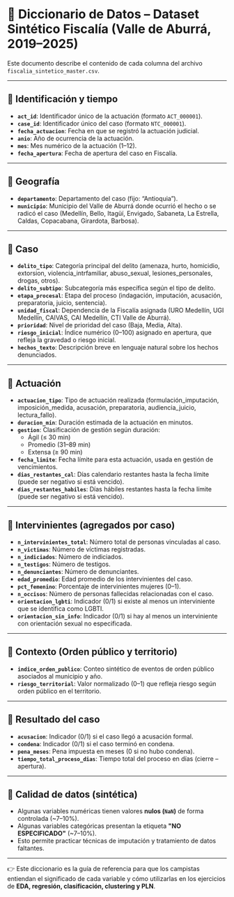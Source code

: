 # 📖 Diccionario de Datos – Dataset Sintético Fiscalía (Valle de Aburrá, 2019–2025)

Este documento describe el contenido de cada columna del archivo `fiscalia_sintetico_master.csv`.

---

## 🔹 Identificación y tiempo
- **`act_id`**: Identificador único de la actuación (formato `ACT_000001`).  
- **`case_id`**: Identificador único del caso (formato `NTC_000001`).  
- **`fecha_actuacion`**: Fecha en que se registró la actuación judicial.  
- **`anio`**: Año de ocurrencia de la actuación.  
- **`mes`**: Mes numérico de la actuación (1–12).  
- **`fecha_apertura`**: Fecha de apertura del caso en Fiscalía.  

---

## 🔹 Geografía
- **`departamento`**: Departamento del caso (fijo: “Antioquia”).  
- **`municipio`**: Municipio del Valle de Aburrá donde ocurrió el hecho o se radicó el caso (Medellín, Bello, Itagüí, Envigado, Sabaneta, La Estrella, Caldas, Copacabana, Girardota, Barbosa).  

---

## 🔹 Caso
- **`delito_tipo`**: Categoría principal del delito (amenaza, hurto, homicidio, extorsion, violencia_intrfamiliar, abuso_sexual, lesiones_personales, drogas, otros).  
- **`delito_subtipo`**: Subcategoría más específica según el tipo de delito.  
- **`etapa_procesal`**: Etapa del proceso (indagación, imputación, acusación, preparatoria, juicio, sentencia).  
- **`unidad_fiscal`**: Dependencia de la Fiscalía asignada (URO Medellín, UGI Medellín, CAIVAS, CAI Medellín, CTI Valle de Aburrá).  
- **`prioridad`**: Nivel de prioridad del caso (Baja, Media, Alta).  
- **`riesgo_inicial`**: Índice numérico (0–100) asignado en apertura, que refleja la gravedad o riesgo inicial.  
- **`hechos_texto`**: Descripción breve en lenguaje natural sobre los hechos denunciados.  

---

## 🔹 Actuación
- **`actuacion_tipo`**: Tipo de actuación realizada (formulación_imputación, imposición_medida, acusación, preparatoria, audiencia_juicio, lectura_fallo).  
- **`duracion_min`**: Duración estimada de la actuación en minutos.  
- **`gestion`**: Clasificación de gestión según duración:  
  - Ágil (≤ 30 min)  
  - Promedio (31–89 min)  
  - Extensa (≥ 90 min)  
- **`fecha_limite`**: Fecha límite para esta actuación, usada en gestión de vencimientos.  
- **`dias_restantes_cal`**: Días calendario restantes hasta la fecha límite (puede ser negativo si está vencido).  
- **`dias_restantes_habiles`**: Días hábiles restantes hasta la fecha límite (puede ser negativo si está vencido).  

---

## 🔹 Intervinientes (agregados por caso)
- **`n_intervinientes_total`**: Número total de personas vinculadas al caso.  
- **`n_victimas`**: Número de víctimas registradas.  
- **`n_indiciados`**: Número de indiciados.  
- **`n_testigos`**: Número de testigos.  
- **`n_denunciantes`**: Número de denunciantes.  
- **`edad_promedio`**: Edad promedio de los intervinientes del caso.  
- **`pct_femenino`**: Porcentaje de intervinientes mujeres (0–1).  
- **`n_occisos`**: Número de personas fallecidas relacionadas con el caso.  
- **`orientacion_lgbti`**: Indicador (0/1) si existe al menos un interviniente que se identifica como LGBTI.  
- **`orientacion_sin_info`**: Indicador (0/1) si hay al menos un interviniente con orientación sexual no especificada.  

---

## 🔹 Contexto (Orden público y territorio)
- **`indice_orden_publico`**: Conteo sintético de eventos de orden público asociados al municipio y año.  
- **`riesgo_territorial`**: Valor normalizado (0–1) que refleja riesgo según orden público en el territorio.  

---

## 🔹 Resultado del caso
- **`acusacion`**: Indicador (0/1) si el caso llegó a acusación formal.  
- **`condena`**: Indicador (0/1) si el caso terminó en condena.  
- **`pena_meses`**: Pena impuesta en meses (0 si no hubo condena).  
- **`tiempo_total_proceso_dias`**: Tiempo total del proceso en días (cierre – apertura).  

---

## 🔹 Calidad de datos (sintética)
- Algunas variables numéricas tienen valores **nulos (`NaN`)** de forma controlada (~7–10%).  
- Algunas variables categóricas presentan la etiqueta **"NO ESPECIFICADO"** (~7–10%).  
- Esto permite practicar técnicas de imputación y tratamiento de datos faltantes.  

---

👉 Este diccionario es la guía de referencia para que los campistas entiendan el significado de cada variable y cómo utilizarlas en los ejercicios de **EDA, regresión, clasificación, clustering y PLN**.

